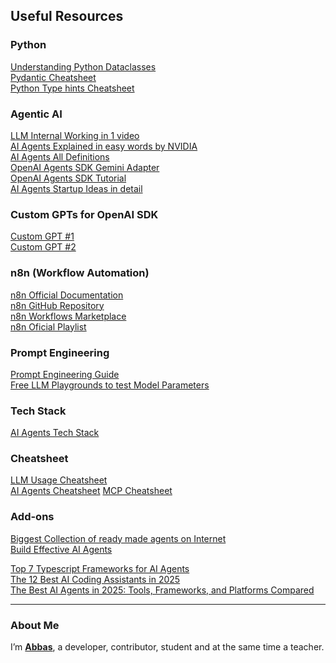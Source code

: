 
<!-- Welcome to my **personal learning vault** for everything related to **Agentic AI**.  
This repository is where I document my journey, experiments, resources, and notes — a mix of **code vlogging**, tutorials, and practice projects.  
If you're also exploring Agentic AI, this repo can serve as a structured reference. -->

<!-- ---

## 📖 About This Repository
This is not just a collection of random code — it’s my step-by-step learning path in **Agentic AI**, covering:
- **Fundamentals** of Generative AI and LLMs
- **Prompt Engineering** best practices
- **OpenAI Agents SDK** concepts and tools
- **Multi-Agent Systems**
- **Integrations** with APIs and frameworks
- **My custom tools & utilities**

---

## 🗂 Folder Structure & Topics

```
Agentic-AI-with-Abbas/
│
├── 01-generative-ai-basics/       # Core AI & LLM concepts
├── 02-prompt-engineering/         # Prompt design techniques
├── 03-openai-agents-sdk/          # Agents SDK learning & tools
├── 04-multi-agent-systems/        # Multi-agent orchestration
├── 05-memory-and-context/         # Agent memory systems
├── 06-agent-tools-library/        # My custom AI tools
├── 07-ai-integrations/            # APIs, LangChain, HuggingFace
├── 08-markdown-tips/              # Markdown cheatsheets & tips
├── 09-useful-resources/           # Links, videos, blogs
└── README.md                      # This file
```

--- -->



<!-- ## OpenAI Agents SDK Boilerplate

```python
from agents import Agent, Runner
from agentsdk_gemini_adapter import config

# Create an agent using Agent class 
agent = Agent(
    name="Assistant",
    instructions="You are a helpful assistant.",
)

# Pass the Gemini configuration in run_config to any Runner method
result = Runner.run_sync(agent, "What is 2 + 2?", run_config=config)

print("Result:", result.final_output)
```

### Prerequisites for this boilerplate

- Make sure that GEMINI_API_KEY is set
- [OpenAI Agents SDK](https://openai.github.io/openai-agents-python/) is already installed -->

## Useful Resources

### Python
[Understanding Python Dataclasses](https://www.geeksforgeeks.org/python/understanding-python-dataclasses/)  
[Pydantic Cheatsheet](https://michaelcurrin.github.io/dev-cheatsheets/cheatsheets/python/libraries/pydantic.html)  
[Python Type hints Cheatsheet](https://mypy.readthedocs.io/en/stable/cheat_sheet_py3.html)  

### Agentic AI
[LLM Internal Working in 1 video](https://youtu.be/wjZofJX0v4M?si=jPhFRK67iVzj3RBD)  
[AI Agents Explained in easy words by NVIDIA](https://www.nvidia.com/en-us/glossary/ai-agents/)  
[AI Agents All Definitions](https://app.mindstudio.ai/share/public/asset/46DOHFvzkfNowf3B6nT9LS)  
[OpenAI Agents SDK Gemini Adapter](https://pypi.org/project/agentsdk-gemini-adapter/)  
[OpenAI Agents SDK Tutorial](https://www.datacamp.com/tutorial/openai-agents-sdk-tutorial)  
[AI Agents Startup Ideas in detail](https://github.com/panaversity/learn-agentic-ai/tree/main/-01_lets_get_started/03_from_llms_to_stateful_long_runningl_multi_agents)  
<!-- [AI Agents Cheatsheet](https://media.datacamp.com/cms/ai-agents-cheat-sheet.pdf)   -->

### Custom GPTs for OpenAI SDK
[Custom GPT #1](https://chatgpt.com/g/g-67ecc41ba33081919fe5428c87e78373-agents-sdk)  
[Custom GPT #2](https://chatgpt.com/g/g-67d2c11e296c8191b18035f6319982e3-python-ai-agent-helper)  


### n8n (Workflow Automation)
  
[n8n Official Documentation](https://docs.n8n.io/)  
[n8n GitHub Repository](https://github.com/n8n-io/n8n)  
[n8n Workflows Marketplace](https://n8n.io/workflows)  
[n8n Oficial Playlist](https://www.youtube.com/playlist?list=PLlET0GsrLUL5HKJk1rb7t32sAs_iAlpZe)  

<!-- [Awesome n8n (Community Resources)](https://github.com/ahmadbilaldev/awesome-n8n)   -->
<!-- [How to Build AI Agents with n8n](https://n8n.io/blog/ai-agents-with-n8n)   -->


### Prompt Engineering
[Prompt Engineering Guide](https://github.com/dair-ai/Prompt-Engineering-Guide)  
[Free LLM Playgrounds to test Model Parameters](https://llm-explorer.com/static/blog/?id=free-llm-playgrounds)

### Tech Stack
[AI Agents Tech Stack](https://www.linkedin.com/posts/rakeshgohel01_ai-agents-are-about-90-software-engineering-activity-7353405600610881536-D36M?utm_source=share&utm_medium=member_desktop&rcm=ACoAAE4LvzIBUre-SsOdMUHO2iov_O9bjpaz5eE) 

### Cheatsheet
[LLM Usage Cheatsheet]()  
[AI Agents Cheatsheet](https://media.datacamp.com/cms/ai-agents-cheat-sheet.pdf) 
[MCP Cheatsheet]()  


### Add-ons 

<!-- [AI Agents Ecosystem](https://www.linkedin.com/posts/rakeshgohel01_ai-agents-are-about-90-software-engineering-activity-7353405600610881536-D36M?utm_source=share&utm_medium=member_desktop&rcm=ACoAAE4LvzIBUre-SsOdMUHO2iov_O9bjpaz5eE)   -->
<!-- [Prompt Engineering Guide](https://github.com/dair-ai/Prompt-Engineering-Guide)   -->
[Biggest Collection of ready made agents on Internet](https://github.com/Shubhamsaboo/awesome-llm-apps)  
[Build Effective AI Agents](https://www.anthropic.com/engineering/building-effective-agents) 
 

[Top 7 Typescript Frameworks for AI Agents](https://medium.com/@wahyuikbal/top-7-typescript-frameworks-for-ai-agents-08710bc7d5ff)  
[The 12 Best AI Coding Assistants in 2025](https://www.datacamp.com/blog/best-ai-coding-assistants)  
[The Best AI Agents in 2025: Tools, Frameworks, and Platforms Compared](https://www.datacamp.com/blog/best-ai-agents)  

---

### About Me
I’m **[Abbas](https://www.linkedin.com/in/agentic-ai-developer/)**, a developer, contributor, student and at the same time a teacher.  



<!-- 

## 🔗 Useful Resources

### Official Docs
- [OpenAI Agents SDK Documentation](https://api.openai.com/docs/agents)
- [LangChain Docs](https://python.langchain.com/docs/)
- [HuggingFace](https://huggingface.co/docs)

### Recommended Videos
- [OpenAI Agents SDK Walkthrough – YouTube](#)
- [Prompt Engineering Crash Course – YouTube](#)

### Blogs & Articles
- [Understanding Multi-Agent Systems](#)
- [Best Practices in Agent Tool Design](#)

---

## 🛠 Tech Stack & Tools
- **Languages:** Python, TypeScript
- **AI SDKs:** OpenAI Agents SDK, LangChain
- **Utilities:** Markdown, GitHub Projects
- **Other Tools:** HuggingFace, REST APIs

--- -->

